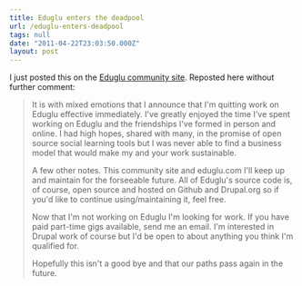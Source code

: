 ```yaml
---
title: Eduglu enters the deadpool
url: /eduglu-enters-deadpool
tags: null
date: "2011-04-22T23:03:50.000Z"
layout: post
---
```


I just posted this on the [Eduglu community site][0]. Reposted here without further comment:  

  


>   
> 
> It is with mixed emotions that I announce that I'm quitting work on Eduglu effective immediately. I've greatly enjoyed the time I've spent working on Eduglu and the friendships I've formed in person and online. I had high hopes, shared with many, in the promise of open source social learning tools but I was never able to find a business model that would make my and your work sustainable.  
> 
>   
> 
> A few other notes. This community site and eduglu.com I'll keep up and maintain for the forseeable future. All of Eduglu's source code is, of course, open source and hosted on Github and Drupal.org so if you'd like to continue using/maintaining it, feel free.  
> 
>   
> 
> Now that I'm not working on Eduglu I'm looking for work. If you have paid part-time gigs available, send me an email. I'm interested in Drupal work of course but I'd be open to about anything you think I'm qualified for.  
> 
>   
> 
> Hopefully this isn't a good bye and that our paths pass again in the future.  
> 
> 



[0]: http://community.eduglu.org/development/node/185